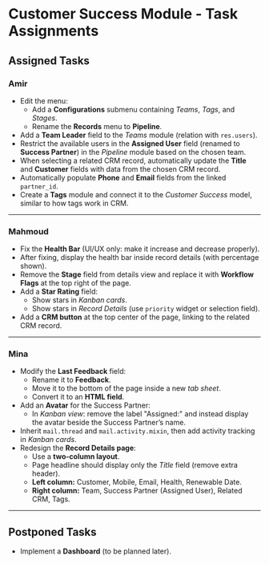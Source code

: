 # Customer Success Module - Task Assignments

## Assigned Tasks

### Amir
- Edit the menu:
  - Add a **Configurations** submenu containing *Teams*, *Tags*, and *Stages*.
  - Rename the **Records** menu to **Pipeline**.
- Add a **Team Leader** field to the *Teams* module (relation with `res.users`).
- Restrict the available users in the **Assigned User** field (renamed to **Success Partner**) in the *Pipeline* module based on the chosen team.
- When selecting a related CRM record, automatically update the **Title** and **Customer** fields with data from the chosen CRM record.
- Automatically populate **Phone** and **Email** fields from the linked `partner_id`.
- Create a **Tags** module and connect it to the *Customer Success* model, similar to how tags work in CRM.

---

### Mahmoud
- Fix the **Health Bar** (UI/UX only: make it increase and decrease properly).
- After fixing, display the health bar inside record details (with percentage shown).
- Remove the **Stage** field from details view and replace it with **Workflow Flags** at the top right of the page.
- Add a **Star Rating** field:
  - Show stars in *Kanban cards*.
  - Show stars in *Record Details* (use `priority` widget or selection field).
- Add a **CRM button** at the top center of the page, linking to the related CRM record.

---

### Mina
- Modify the **Last Feedback** field:
  - Rename it to **Feedback**.
  - Move it to the bottom of the page inside a new *tab sheet*.
  - Convert it to an **HTML field**.
- Add an **Avatar** for the Success Partner:
  - In *Kanban view*: remove the label "Assigned:" and instead display the avatar beside the Success Partner’s name.
- Inherit `mail.thread` and `mail.activity.mixin`, then add activity tracking in *Kanban cards*.
- Redesign the **Record Details page**:
  - Use a **two-column layout**.
  - Page headline should display only the *Title* field (remove extra header).
  - **Left column:** Customer, Mobile, Email, Health, Renewable Date.  
  - **Right column:** Team, Success Partner (Assigned User), Related CRM, Tags.

---

## Postponed Tasks
- Implement a **Dashboard** (to be planned later).
